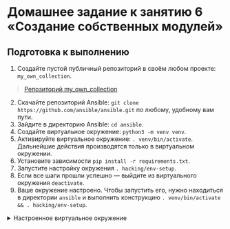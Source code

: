 # Домашнее задание к занятию 6 «Создание собственных модулей»

## Подготовка к выполнению

1. Создайте пустой публичный репозиторий в своём любом проекте: `my_own_collection`.
> [Репозиторий my_own_collection](https://github.com/YTimashev/my_own_collection)
2. Скачайте репозиторий Ansible: `git clone https://github.com/ansible/ansible.git` по любому, удобному вам пути.
3. Зайдите в директорию Ansible: `cd ansible`.
4. Создайте виртуальное окружение: `python3 -m venv venv`.
5. Активируйте виртуальное окружение: `. venv/bin/activate`. Дальнейшие действия производятся только в виртуальном окружении.
6. Установите зависимости `pip install -r requirements.txt`.
7. Запустите настройку окружения `. hacking/env-setup`.
8. Если все шаги прошли успешно — выйдите из виртуального окружения `deactivate`.
9. Ваше окружение настроено. Чтобы запустить его, нужно находиться в директории `ansible` и выполнить конструкцию `. venv/bin/activate && . hacking/env-setup`.

<details>
<summary>Настроенное виртуальное окружение</summary>
```bash
tim@tim:~/nl/devops-netology/ansible/08-ansible-06-module$ git clone https://github.com/ansible/ansible.git
Клонирование в «ansible»…
remote: Enumerating objects: 607524, done.
remote: Counting objects: 100% (606/606), done.
remote: Compressing objects: 100% (384/384), done.
remote: Total 607524 (delta 228), reused 507 (delta 171), pack-reused 606918
Получение объектов: 100% (607524/607524), 237.38 МиБ | 3.48 МиБ/с, готово.
Определение изменений: 100% (404354/404354), готово.
tim@tim:~/nl/devops-netology/ansible/08-ansible-06-module$ cd ansible
tim@tim:~/nl/devops-netology/ansible/08-ansible-06-module/ansible$ python3 -m venv venv
The virtual environment was not created successfully because ensurepip is not
available.  On Debian/Ubuntu systems, you need to install the python3-venv
package using the following command.

    apt install python3.10-venv

You may need to use sudo with that command.  After installing the python3-venv
package, recreate your virtual environment.

Failing command: /home/tim/nl/devops-netology/ansible/08-ansible-06-module/ansible/venv/bin/python3

tim@tim:~/nl/devops-netology/ansible/08-ansible-06-module/ansible$ sudo apt install python3.10-venv
[sudo] пароль для tim: 
Чтение списков пакетов… Готово
Построение дерева зависимостей… Готово
Чтение информации о состоянии… Готово         
Будут установлены следующие дополнительные пакеты:
  python3-pip-whl python3-setuptools-whl
Следующие НОВЫЕ пакеты будут установлены:
  python3-pip-whl python3-setuptools-whl python3.10-venv
Обновлено 0 пакетов, установлено 3 новых пакетов, для удаления отмечено 0 пакетов, и 229 пакетов не обновлено.
Необходимо скачать 2 473 kB архивов.
После данной операции объём занятого дискового пространства возрастёт на 2 882 kB.
Хотите продолжить? [Д/н] y
Пол:1 http://ru.archive.ubuntu.com/ubuntu jammy-updates/universe amd64 python3-pip-whl all 22.0.2+dfsg-1ubuntu0.3 [1 679 kB]
Пол:2 http://ru.archive.ubuntu.com/ubuntu jammy-updates/universe amd64 python3-setuptools-whl all 59.6.0-1.2ubuntu0.22.04.1 [788 kB]
Пол:3 http://ru.archive.ubuntu.com/ubuntu jammy-updates/universe amd64 python3.10-venv amd64 3.10.12-1~22.04.2 [5 724 B]
Получено 2 473 kB за 0с (8 763 kB/s)    
Выбор ранее не выбранного пакета python3-pip-whl.
(Чтение базы данных … на данный момент установлено 294910 файлов и каталогов.)
Подготовка к распаковке …/python3-pip-whl_22.0.2+dfsg-1ubuntu0.3_all.deb …
Распаковывается python3-pip-whl (22.0.2+dfsg-1ubuntu0.3) …
Выбор ранее не выбранного пакета python3-setuptools-whl.
Подготовка к распаковке …/python3-setuptools-whl_59.6.0-1.2ubuntu0.22.04.1_all.deb …
Распаковывается python3-setuptools-whl (59.6.0-1.2ubuntu0.22.04.1) …
Выбор ранее не выбранного пакета python3.10-venv.
Подготовка к распаковке …/python3.10-venv_3.10.12-1~22.04.2_amd64.deb …
Распаковывается python3.10-venv (3.10.12-1~22.04.2) …
Настраивается пакет python3-setuptools-whl (59.6.0-1.2ubuntu0.22.04.1) …
Настраивается пакет python3-pip-whl (22.0.2+dfsg-1ubuntu0.3) …
Настраивается пакет python3.10-venv (3.10.12-1~22.04.2) …
tim@tim:~/nl/devops-netology/ansible/08-ansible-06-module/ansible$ python3 -m venv venv
tim@tim:~/nl/devops-netology/ansible/08-ansible-06-module/ansible$ . venv/bin/activate
(venv) tim@tim:~/nl/devops-netology/ansible/08-ansible-06-module/ansible$ pip install -r requirements.txt
Collecting jinja2>=3.0.0
  Using cached Jinja2-3.1.2-py3-none-any.whl (133 kB)
Collecting PyYAML>=5.1
  Downloading PyYAML-6.0.1-cp310-cp310-manylinux_2_17_x86_64.manylinux2014_x86_64.whl (705 kB)
     ━━━━━━━━━━━━━━━━━━━━━━━━━━━━━━━━━━━━━━━━ 705.5/705.5 KB 616.1 kB/s eta 0:00:00
Collecting cryptography
  Downloading cryptography-41.0.5-cp37-abi3-manylinux_2_28_x86_64.whl (4.4 MB)
     ━━━━━━━━━━━━━━━━━━━━━━━━━━━━━━━━━━━━━━━━ 4.4/4.4 MB 176.2 kB/s eta 0:00:00
Collecting packaging
  Downloading packaging-23.2-py3-none-any.whl (53 kB)
     ━━━━━━━━━━━━━━━━━━━━━━━━━━━━━━━━━━━━━━━━ 53.0/53.0 KB 352.4 kB/s eta 0:00:00
Collecting resolvelib<1.1.0,>=0.5.3
  Downloading resolvelib-1.0.1-py2.py3-none-any.whl (17 kB)
Collecting MarkupSafe>=2.0
  Downloading MarkupSafe-2.1.3-cp310-cp310-manylinux_2_17_x86_64.manylinux2014_x86_64.whl (25 kB)
Collecting cffi>=1.12
  Downloading cffi-1.16.0-cp310-cp310-manylinux_2_17_x86_64.manylinux2014_x86_64.whl (443 kB)
     ━━━━━━━━━━━━━━━━━━━━━━━━━━━━━━━━━━━━━━━━ 443.9/443.9 KB 498.3 kB/s eta 0:00:00
Collecting pycparser
  Downloading pycparser-2.21-py2.py3-none-any.whl (118 kB)
     ━━━━━━━━━━━━━━━━━━━━━━━━━━━━━━━━━━━━━━━━ 118.7/118.7 KB 519.7 kB/s eta 0:00:00
Installing collected packages: resolvelib, PyYAML, pycparser, packaging, MarkupSafe, jinja2, cffi, cryptography
Successfully installed MarkupSafe-2.1.3 PyYAML-6.0.1 cffi-1.16.0 cryptography-41.0.5 jinja2-3.1.2 packaging-23.2 pycparser-2.21 resolvelib-1.0.1
(venv) tim@tim:~/nl/devops-netology/ansible/08-ansible-06-module/ansible$ . hacking/env-setup
running egg_info
creating lib/ansible_core.egg-info
writing lib/ansible_core.egg-info/PKG-INFO
writing dependency_links to lib/ansible_core.egg-info/dependency_links.txt
writing entry points to lib/ansible_core.egg-info/entry_points.txt
writing requirements to lib/ansible_core.egg-info/requires.txt
writing top-level names to lib/ansible_core.egg-info/top_level.txt
writing manifest file 'lib/ansible_core.egg-info/SOURCES.txt'
reading manifest file 'lib/ansible_core.egg-info/SOURCES.txt'
reading manifest template 'MANIFEST.in'
warning: no files found matching 'changelogs/CHANGELOG*.rst'
adding license file 'COPYING'
writing manifest file 'lib/ansible_core.egg-info/SOURCES.txt'

Setting up Ansible to run out of checkout...

PATH=/home/tim/nl/devops-netology/ansible/08-ansible-06-module/ansible/bin:/home/tim/nl/devops-netology/ansible/08-ansible-06-module/ansible/venv/bin:/home/tim/.local/bin:/home/tim/.local/bin:/usr/local/sbin:/usr/local/bin:/usr/sbin:/usr/bin:/sbin:/bin:/usr/games:/usr/local/games:/snap/bin:/snap/bin
PYTHONPATH=/home/tim/nl/devops-netology/ansible/08-ansible-06-module/ansible/test/lib:/home/tim/nl/devops-netology/ansible/08-ansible-06-module/ansible/lib
MANPATH=/home/tim/nl/devops-netology/ansible/08-ansible-06-module/ansible/docs/man:/usr/local/man:/usr/local/share/man:/usr/share/man

Remember, you may wish to specify your host file with -i

Done!

(venv) tim@tim:~/nl/devops-netology/ansible/08-ansible-06-module/ansible$ deactivate
tim@tim:~/nl/devops-netology/ansible/08-ansible-06-module/ansible$ . venv/bin/activate && . hacking/env-setup
running egg_info
creating lib/ansible_core.egg-info
writing lib/ansible_core.egg-info/PKG-INFO
writing dependency_links to lib/ansible_core.egg-info/dependency_links.txt
writing entry points to lib/ansible_core.egg-info/entry_points.txt
writing requirements to lib/ansible_core.egg-info/requires.txt
writing top-level names to lib/ansible_core.egg-info/top_level.txt
writing manifest file 'lib/ansible_core.egg-info/SOURCES.txt'
reading manifest file 'lib/ansible_core.egg-info/SOURCES.txt'
reading manifest template 'MANIFEST.in'
warning: no files found matching 'changelogs/CHANGELOG*.rst'
adding license file 'COPYING'
writing manifest file 'lib/ansible_core.egg-info/SOURCES.txt'

Setting up Ansible to run out of checkout...

PATH=/home/tim/nl/devops-netology/ansible/08-ansible-06-module/ansible/bin:/home/tim/nl/devops-netology/ansible/08-ansible-06-module/ansible/venv/bin:/home/tim/.local/bin:/home/tim/.local/bin:/usr/local/sbin:/usr/local/bin:/usr/sbin:/usr/bin:/sbin:/bin:/usr/games:/usr/local/games:/snap/bin:/snap/bin
PYTHONPATH=/home/tim/nl/devops-netology/ansible/08-ansible-06-module/ansible/test/lib:/home/tim/nl/devops-netology/ansible/08-ansible-06-module/ansible/lib:/home/tim/nl/devops-netology/ansible/08-ansible-06-module/ansible/test/lib:/home/tim/nl/devops-netology/ansible/08-ansible-06-module/ansible/lib
MANPATH=/home/tim/nl/devops-netology/ansible/08-ansible-06-module/ansible/docs/man:/usr/local/man:/usr/local/share/man:/usr/share/man

Remember, you may wish to specify your host file with -i

Done!

(venv) tim@tim:~/nl/devops-netology/ansible/08-ansible-06-module/ansible$ 
```
</details>


## Основная часть

Ваша цель — написать собственный module, который вы можете использовать в своей role через playbook. Всё это должно быть собрано в виде collection и отправлено в ваш репозиторий.

**Шаг 1.** В виртуальном окружении создайте новый `my_own_module.py` файл.
> Mодули Ansible размещаются по пути lib/ansible/modules, в котором и создан файл `my_own_module.py`.

**Шаг 2.** Наполните его содержимым:
>Содержание файла наполнено из предложенной в задание [статьи](https://docs.ansible.com/ansible/latest/dev_guide/developing_modules_general.html#creating-a-module).

**Шаг 3.** Заполните файл в соответствии с требованиями Ansible так, чтобы он выполнял основную задачу: module должен создавать текстовый файл на удалённом хосте по пути, определённом в параметре `path`, с содержимым, определённым в параметре `content`.
> [my_own_module.py](ansible/modules/my_own_module.py)

**Шаг 4.** Проверьте module на исполняемость локально.
>Проверку запускаем через json файл:
```json
{
    "ANSIBLE_MODULE_ARGS": {
        "path": "my_test",
        "content": "Hello, World!"
    }
}
```
```bash
(venv) tim@tim:~/nl/devops-netology/ansible/08-ansible-06-module/ansible$ python -m ansible.modules.my_own_module my_own_module.json 

{"changed": true, "original_message": "Hello, World!", "message": "file recorder", "invocation": {"module_args": {"path": "my_test", "content": "Hello, World!"}}}
(venv) tim@tim:~/nl/devops-netolog
```

**Шаг 5.** Напишите single task playbook и используйте module в нём.
```yaml
---
#site.yml
- name: Test module
  hosts: localhost
  tasks:
    - name: Call my_own_module
      my_own_module:
        path: "/home/tim/my_own_module.txt"
        content: "Привет, Мир"
```

При первом запуске файл my_own_module.txt отсутствует.
```bash
(venv) tim@tim:~/nl/devops-netology/ansible/08-ansible-06-module/ansible$ ansible-playbook site.yml -v
[WARNING]: You are running the development version of Ansible. You should only run Ansible from "devel" if you are modifying the
Ansible engine, or trying out features under development. This is a rapidly changing source of code and can become unstable at any
point.
No config file found; using defaults
[WARNING]: No inventory was parsed, only implicit localhost is available
[WARNING]: provided hosts list is empty, only localhost is available. Note that the implicit localhost does not match 'all'

PLAY [Test module] *******************************************************************************************************************

TASK [Gathering Facts] ***************************************************************************************************************
ok: [localhost]

TASK [Call my_own_module] ************************************************************************************************************
changed: [localhost] => {"changed": true, "message": "file recorder", "original_message": "Привет, Мир"}

PLAY RECAP ***************************************************************************************************************************
localhost                  : ok=2    changed=1    unreachable=0    failed=0    skipped=0    rescued=0    ignored=0   

(venv) tim@tim:~/nl/devops-netology/ansible/08-ansible-06-module/ansible$ 
```
**Шаг 6.** Проверьте через playbook на идемпотентность.
>При повторном запуске файл расположен в указанном месте.
```bash
(venv) tim@tim:~/nl/devops-netology/ansible/08-ansible-06-module/ansible$ ansible-playbook site.yml -v
[WARNING]: You are running the development version of Ansible. You should only run Ansible from "devel" if you are modifying the
Ansible engine, or trying out features under development. This is a rapidly changing source of code and can become unstable at any
point.
No config file found; using defaults
[WARNING]: No inventory was parsed, only implicit localhost is available
[WARNING]: provided hosts list is empty, only localhost is available. Note that the implicit localhost does not match 'all'

PLAY [Test module] *******************************************************************************************************************

TASK [Gathering Facts] ***************************************************************************************************************
ok: [localhost]

TASK [Call my_own_module] ************************************************************************************************************
ok: [localhost] => {"changed": false, "message": "file exists", "original_message": "Привет, Мир"}

PLAY RECAP ***************************************************************************************************************************
localhost                  : ok=2    changed=0    unreachable=0    failed=0    skipped=0    rescued=0    ignored=0   

(venv) tim@tim:~/nl/devops-netology/ansible/08-ansible-06-module/ansible$ 
```

**Шаг 7.** Выйдите из виртуального окружения.
```bash
(venv) tim@tim:~/nl/devops-netology/ansible/08-ansible-06-module/ansible$ deactivate
tim@tim:~/nl/devops-netology/ansible/08-ansible-06-module/ansible$ 
```

**Шаг 8.** Инициализируйте новую collection: `ansible-galaxy collection init my_own_namespace.yandex_cloud_elk`.
>Инициализацию новой коллекциии выполнил с другим именем `my_own_namespace.ytim`
```bash
tim@tim:~/08-ansible-06-module/my_own_collection$ ansible-galaxy collection init my_own_namespace.ytim
[WARNING]: You are running the development version of Ansible. You should only run Ansible from "devel" if you are modifying the Ansible
engine, or trying out features under development. This is a rapidly changing source of code and can become unstable at any point.
- Collection my_own_namespace.ytim was created successfully
tim@tim:~/08-ansible-06-module/my_own_collection$
```
**Шаг 9.** В эту collection перенесите свой module в соответствующую директорию.
>Модуль размещен в директории /plagins/modules/ согласно рекомендации в README.md.

**Шаг 10.** Single task playbook преобразуйте в single task role и перенесите в collection. У role должны быть default всех параметров module.
>Создана роль `my_own_role`, в которую перенесена task и обозначены переменные параметров module через default.
```bash
tim@tim:~/08-ansible-06-module/my_own_collection$ ansible-galaxy role init my_own_namespace/ytim/roles/my_own_role
[WARNING]: You are running the development version of Ansible. You should only run Ansible from "devel" if you are modifying the Ansible
engine, or trying out features under development. This is a rapidly changing source of code and can become unstable at any point.
- Role my_own_namespace/ytim/roles/my_own_role was created successfully
```
> [Ссылка на my_own_role](my_own_role)

**Шаг 11.** Создайте playbook для использования этой role.
> [Ссылка на playbook role](playbook/site.yml)
```bash
tim@tim:~/08-ansible-06-module/my_own_collection$ ansible-playbook playbook/site.yml -v
[WARNING]: You are running the development version of Ansible. You should only run Ansible from "devel" if you are modifying the Ansible
engine, or trying out features under development. This is a rapidly changing source of code and can become unstable at any point.
No config file found; using defaults
[WARNING]: No inventory was parsed, only implicit localhost is available
[WARNING]: provided hosts list is empty, only localhost is available. Note that the implicit localhost does not match 'all'

PLAY [Test module] ***************************************************************************************************************************

TASK [Gathering Facts] ***********************************************************************************************************************
ok: [localhost]

TASK [my_own_role : Call my_own_module] ******************************************************************************************************
ok: [localhost] => {"changed": false, "message": "file exists", "original_message": "Привет, Мир"}

PLAY RECAP ***********************************************************************************************************************************
localhost                  : ok=2    changed=0    unreachable=0    failed=0    skipped=0    rescued=0    ignored=0   
```

**Шаг 12.** Заполните всю документацию по collection, выложите в свой репозиторий, поставьте тег `1.0.0` на этот коммит.

**Шаг 13.** Создайте .tar.gz этой collection: `ansible-galaxy collection build` в корневой директории collection.

**Шаг 14.** Создайте ещё одну директорию любого наименования, перенесите туда single task playbook и архив c collection.

**Шаг 15.** Установите collection из локального архива: `ansible-galaxy collection install <archivename>.tar.gz`.

**Шаг 16.** Запустите playbook, убедитесь, что он работает.

**Шаг 17.** В ответ необходимо прислать ссылки на collection и tar.gz архив, а также скриншоты выполнения пунктов 4, 6, 15 и 16.

## Необязательная часть

1. Реализуйте свой модуль для создания хостов в Yandex Cloud.
2. Модуль может и должен иметь зависимость от `yc`, основной функционал: создание ВМ с нужным сайзингом на основе нужной ОС. Дополнительные модули по созданию кластеров ClickHouse, MySQL и прочего реализовывать не надо, достаточно простейшего создания ВМ.
3. Модуль может формировать динамическое inventory, но эта часть не является обязательной, достаточно, чтобы он делал хосты с указанной спецификацией в YAML.
4. Протестируйте модуль на идемпотентность, исполнимость. При успехе добавьте этот модуль в свою коллекцию.
5. Измените playbook так, чтобы он умел создавать инфраструктуру под inventory, а после устанавливал весь ваш стек Observability на нужные хосты и настраивал его.
6. В итоге ваша коллекция обязательно должна содержать: clickhouse-role (если есть своя), lighthouse-role, vector-role, два модуля: my_own_module и модуль управления Yandex Cloud хостами и playbook, который демонстрирует создание Observability стека.

---

### Как оформить решение задания

Выполненное домашнее задание пришлите в виде ссылки на .md-файл в вашем репозитории.

---